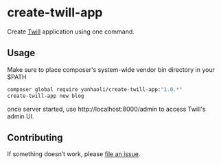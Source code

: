 # create-twill-app

Create [Twill](https://twill.io/) application using one command.

## Usage

Make sure to place composer's system-wide vendor bin directory in your $PATH

```sh
composer global require yanhaoli/create-twill-app:"1.0.*"
create-twill-app new blog
```

once server started, use http://localhost:8000/admin to access Twill's admin UI.

## Contributing

If something doesn’t work, please [file an issue](https://github.com/yanhao-li/create-twill-app/issues/new).